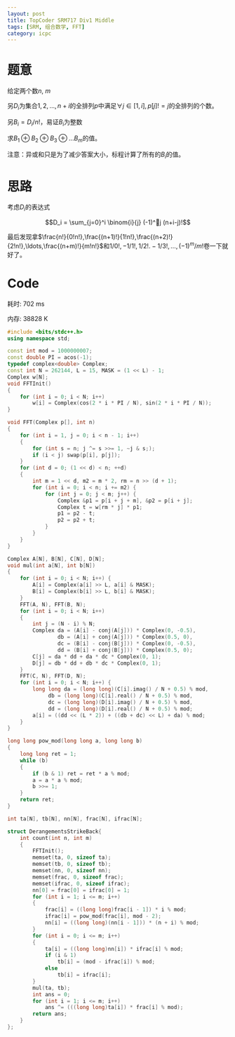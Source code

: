 ```yaml
---
layout: post
title: TopCoder SRM717 Div1 Middle
tags: [SRM, 组合数学, FFT]
category: icpc
---
```


# 题意

给定两个数$n$, $m$

另$D_i$为集合${1, 2, \ldots, n + i}$的全排列$p$中满足$\forall j \in [1, i], p[j] != j$的全排列的个数。

另$B_i = D_i / n!$，易证$B_i$为整数

求$B_1 \oplus B_2 \oplus B_3 \oplus \ldots B_m$的值。

注意：异或和只是为了减少答案大小，标程计算了所有的$B_i$的值。

# 思路

考虑$D_i$的表达式

$$D_i = \sum_{j=0}^i \binom{i}{j} (-1)^j (n+i-j)!$$

最后发现拿$\frac{n!}{0!n!},\frac{(n+1)!}{1!n!},\frac{(n+2)!}{2!n!},\ldots,\frac{(n+m)!}{m!n!}$和$1/0!, -1/1!, 1/2!. -1/3!, \ldots, (-1)^m/m!$卷一下就好了。

# Code

耗时: 702 ms

内存: 38828 K

```cpp
#include <bits/stdc++.h>
using namespace std;

const int mod = 1000000007;
const double PI = acos(-1);
typedef complex<double> Complex;
const int N = 262144, L = 15, MASK = (1 << L) - 1;
Complex w[N];
void FFTInit()
{
	for (int i = 0; i < N; i++)
		w[i] = Complex(cos(2 * i * PI / N), sin(2 * i * PI / N));
}

void FFT(Complex p[], int n)
{
	for (int i = 1, j = 0; i < n - 1; i++)
	{
		for (int s = n; j ^= s >>= 1, ~j & s;);
		if (i < j) swap(p[i], p[j]);
	}
	for (int d = 0; (1 << d) < n; ++d)
	{
		int m = 1 << d, m2 = m * 2, rm = n >> (d + 1);
		for (int i = 0; i < n; i += m2) {
			for (int j = 0; j < m; j++) {
				Complex &p1 = p[i + j + m], &p2 = p[i + j];
				Complex t = w[rm * j] * p1;
				p1 = p2 - t;
				p2 = p2 + t;
			}
		}
	}
}

Complex A[N], B[N], C[N], D[N];
void mul(int a[N], int b[N])
{
	for (int i = 0; i < N; i++) {
		A[i] = Complex(a[i] >> L, a[i] & MASK);
		B[i] = Complex(b[i] >> L, b[i] & MASK);
	}
	FFT(A, N), FFT(B, N);
	for (int i = 0; i < N; i++)
	{
		int j = (N - i) % N;
		Complex da = (A[i] - conj(A[j])) * Complex(0, -0.5),
				db = (A[i] + conj(A[j])) * Complex(0.5, 0),
				dc = (B[i] - conj(B[j])) * Complex(0, -0.5),
				dd = (B[i] + conj(B[j])) * Complex(0.5, 0);
		C[j] = da * dd + da * dc * Complex(0, 1);
		D[j] = db * dd + db * dc * Complex(0, 1);
	}
	FFT(C, N), FFT(D, N);
	for (int i = 0; i < N; i++) {
		long long da = (long long)(C[i].imag() / N + 0.5) % mod,
			 db = (long long)(C[i].real() / N + 0.5) % mod,
			 dc = (long long)(D[i].imag() / N + 0.5) % mod,
			 dd = (long long)(D[i].real() / N + 0.5) % mod;
		a[i] = ((dd << (L * 2)) + ((db + dc) << L) + da) % mod;
	}
}

long long pow_mod(long long a, long long b)
{
	long long ret = 1;
	while (b)
	{
		if (b & 1) ret = ret * a % mod;
		a = a * a % mod;
		b >>= 1;
	}
	return ret;
}

int ta[N], tb[N], nn[N], frac[N], ifrac[N];

struct DerangementsStrikeBack{
	int count(int n, int m)
	{
		FFTInit();
		memset(ta, 0, sizeof ta);
		memset(tb, 0, sizeof tb);
		memset(nn, 0, sizeof nn);
		memset(frac, 0, sizeof frac);
		memset(ifrac, 0, sizeof ifrac);
		nn[0] = frac[0] = ifrac[0] = 1;
		for (int i = 1; i <= m; i++)
		{
			frac[i] = ((long long)frac[i - 1]) * i % mod;
			ifrac[i] = pow_mod(frac[i], mod - 2);
			nn[i] = ((long long)(nn[i - 1])) * (n + i) % mod;
		}
		for (int i = 0; i <= m; i++)
		{
			ta[i] = ((long long)nn[i]) * ifrac[i] % mod;
			if (i & 1)
				tb[i] = (mod - ifrac[i]) % mod;
			else
				tb[i] = ifrac[i];
		}
		mul(ta, tb);
		int ans = 0;
		for (int i = 1; i <= m; i++)
			ans ^= (((long long)ta[i]) * frac[i] % mod);
		return ans;
	}
};
```
